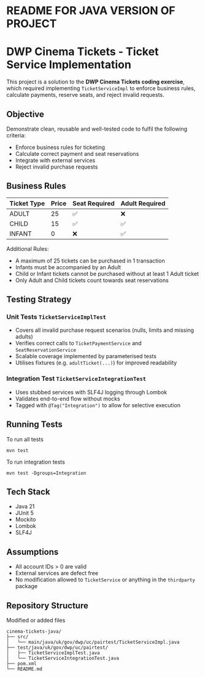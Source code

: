 # README FOR JAVA VERSION OF PROJECT

# DWP Cinema Tickets - Ticket Service Implementation

This project is a solution to the **DWP Cinema Tickets coding exercise**, which required implementing `TicketServiceImpl` to enforce business rules, calculate payments, reserve seats, and reject invalid requests.

## Objective

Demonstrate clean, reusable and well-tested code to fulfil the following criteria:
- Enforce business rules for ticketing
- Calculate correct payment and seat reservations
- Integrate with external services
- Reject invalid purchase requests

## Business Rules

| Ticket Type | Price | Seat Required | Adult Required |
|-------------|-------|---------------|----------------|
| ADULT       | 25    | ✅             | ❌              |
| CHILD       | 15    | ✅             | ✅              |
| INFANT      | 0     | ❌             | ✅              |

Additional Rules:
- A maximum of 25 tickets can be purchased in 1 transaction
- Infants must be accompanied by an Adult
- Child or Infant tickets cannot be purchased without at least 1 Adult ticket
- Only Adult and Child tickets count towards seat reservations

## Testing Strategy

### Unit Tests `TicketServiceImplTest`

- Covers all invalid purchase request scenarios (nulls, limits and missing adults)
- Verifies correct calls to `TicketPaymentService` and `SeatReservationService`
- Scalable coverage implemented by parameterised tests
- Utilises fixtures (e.g. `adultTicket(...)`) for improved readability

### Integration Test `TicketServiceIntegrationTest`

- Uses stubbed services with SLF4J logging through Lombok
- Validates end-to-end flow without mocks
- Tagged with `@Tag("Integration")` to allow for selective execution


## Running Tests

To run all tests

```shell
mvn test
```

To run integration tests

```shell
mvn test -Dgroups=Integration
```

## Tech Stack

- Java 21
- JUnit 5
- Mockito
- Lombok
- SLF4J

## Assumptions

- All account IDs > 0 are valid
- External services are defect free
- No modification allowed to `TicketService` or anything in the `thirdparty` package

## Repository Structure

Modified or added files
```text
cinema-tickets-java/
├── src/
│   └── main/java/uk/gov/dwp/uc/pairtest/TicketServiceImpl.java
├── test/java/uk/gov/dwp/uc/pairtest/
│   ├── TicketServiceImplTest.java
│   └── TicketServiceIntegrationTest.java
├── pom.xml
└── README.md
```
